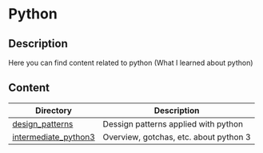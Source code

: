 # Python

## Description

Here you can find content related to python (What I learned about python)

## Content

| Directory | Description |
| --- | --- |
| [design_patterns](./design_patterns) | Dessign patterns applied with python |
| [intermediate_python3](./intermediate_python3) | Overview, gotchas, etc. about python 3 |

